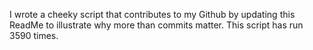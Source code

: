 I wrote a cheeky script that contributes to my Github by updating this ReadMe to illustrate why more than commits matter. This script has run 3590 times.